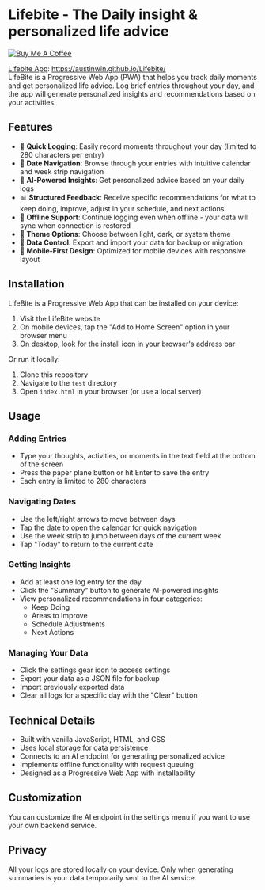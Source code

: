 # Lifebite - The Daily insight & personalized life advice
[![Buy Me A Coffee](https://img.shields.io/badge/Buy%20Me%20A%20Coffee-support-yellow?logo=buy-me-a-coffee)](https://www.buymeacoffee.com/austinwin)  

[Lifebite App](https://austinwin.github.io/lifebite/): https://austinwin.github.io/Lifebite/  
LifeBite is a Progressive Web App (PWA) that helps you track daily moments and get personalized life advice. Log brief entries throughout your day, and the app will generate personalized insights and recommendations based on your activities.

## Features

- 📝 **Quick Logging**: Easily record moments throughout your day (limited to 280 characters per entry)
- 📅 **Date Navigation**: Browse through your entries with intuitive calendar and week strip navigation
- 🧠 **AI-Powered Insights**: Get personalized advice based on your daily logs
- 📊 **Structured Feedback**: Receive specific recommendations for what to keep doing, improve, adjust in your schedule, and next actions
- 🔄 **Offline Support**: Continue logging even when offline - your data will sync when connection is restored
- 🌙 **Theme Options**: Choose between light, dark, or system theme
- 💾 **Data Control**: Export and import your data for backup or migration
- 📱 **Mobile-First Design**: Optimized for mobile devices with responsive layout

## Installation

LifeBite is a Progressive Web App that can be installed on your device:

1. Visit the LifeBite website
2. On mobile devices, tap the "Add to Home Screen" option in your browser menu
3. On desktop, look for the install icon in your browser's address bar

Or run it locally:

1. Clone this repository
2. Navigate to the `test` directory
3. Open `index.html` in your browser (or use a local server)

## Usage

### Adding Entries
- Type your thoughts, activities, or moments in the text field at the bottom of the screen
- Press the paper plane button or hit Enter to save the entry
- Each entry is limited to 280 characters

### Navigating Dates
- Use the left/right arrows to move between days
- Tap the date to open the calendar for quick navigation
- Use the week strip to jump between days of the current week
- Tap "Today" to return to the current date

### Getting Insights
- Add at least one log entry for the day
- Click the "Summary" button to generate AI-powered insights
- View personalized recommendations in four categories:
  - Keep Doing
  - Areas to Improve
  - Schedule Adjustments
  - Next Actions

### Managing Your Data
- Click the settings gear icon to access settings
- Export your data as a JSON file for backup
- Import previously exported data
- Clear all logs for a specific day with the "Clear" button

## Technical Details

- Built with vanilla JavaScript, HTML, and CSS
- Uses local storage for data persistence
- Connects to an AI endpoint for generating personalized advice
- Implements offline functionality with request queuing
- Designed as a Progressive Web App with installability

## Customization

You can customize the AI endpoint in the settings menu if you want to use your own backend service.

## Privacy

All your logs are stored locally on your device. Only when generating summaries is your data temporarily sent to the AI service.

